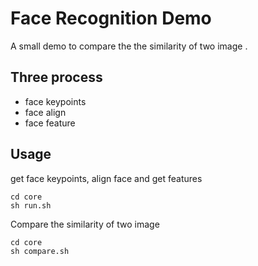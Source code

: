 # Face Recognition Demo

A small demo to compare the the similarity of two image .

## Three process  

* face keypoints   
* face align   
* face feature

## Usage

get face keypoints, align face and get features
```
cd core
sh run.sh
```
Compare the similarity of two image
```
cd core
sh compare.sh
```